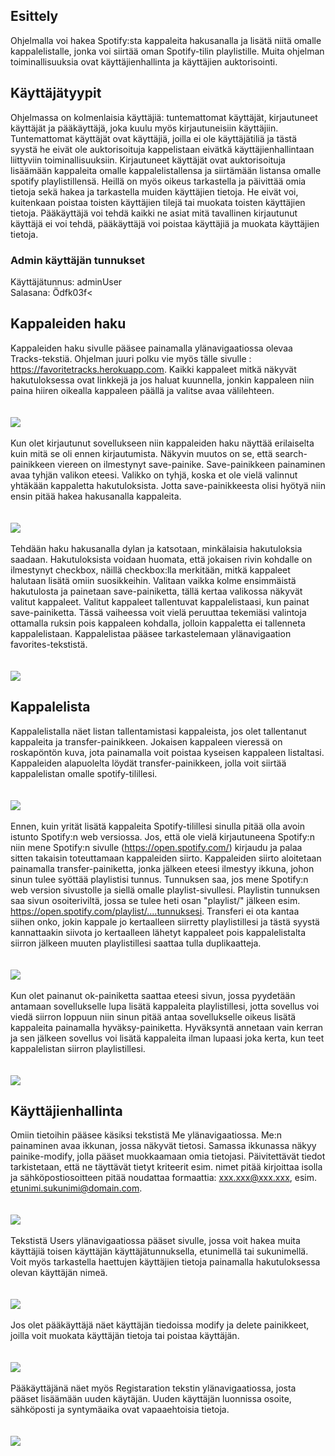 ## Esittely

Ohjelmalla voi hakea Spotify:sta kappaleita hakusanalla ja lisätä niitä omalle kappalelistalle, jonka voi siirtää oman Spotify-tilin playlistille. Muita ohjelman toiminallisuuksia ovat käyttäjienhallinta ja käyttäjien auktorisointi.

## Käyttäjätyypit

Ohjelmassa on kolmenlaisia käyttäjiä: tuntemattomat käyttäjät, kirjautuneet käyttäjät ja pääkäyttäjä, joka kuulu myös kirjautuneisiin käyttäjiin. Tuntemattomat käyttäjät ovat käyttäjiä, joilla ei ole käyttäjätiliä ja tästä syystä he eivät ole auktorisoituja kappelistaan eivätkä käyttäjienhallintaan liittyviin toiminallisuuksiin. Kirjautuneet käyttäjät ovat auktorisoituja lisäämään kappaleita omalle kappalelistallensa ja siirtämään listansa omalle spotify playlistillensä. Heillä on myös oikeus tarkastella ja päivittää omia tietoja sekä hakea ja tarkastella muiden käyttäjien tietoja. He eivät voi, kuitenkaan poistaa toisten käyttäjien tilejä tai muokata toisten käyttäjien tietoja. Pääkäyttäjä voi tehdä kaikki ne asiat mitä tavallinen kirjautunut käyttäjä ei voi tehdä, pääkäyttäjä voi poistaa käyttäjiä ja muokata käyttäjien tietoja.

### Admin käyttäjän tunnukset

Käyttäjätunnus: adminUser <br>
Salasana: Ödfk03f<

## Kappaleiden haku

Kappaleiden haku sivulle pääsee painamalla ylänavigaatiossa olevaa Tracks-tekstiä. Ohjelman juuri polku vie myös tälle sivulle : https://favoritetracks.herokuapp.com. Kaikki kappaleet mitkä näkyvät hakutuloksessa ovat linkkejä ja jos haluat kuunnella, jonkin kappaleen niin paina hiiren oikealla kappaleen päällä ja valitse avaa välilehteen. 
<br/>
<br/>
<br/>
![](https://github.com/vkorppi/favoritetracks/blob/master/k%C3%A4ytt%C3%B6ohje/kuvat/V%C3%A4lilehteenPienempi.jpg)
<br/>
<br/>
Kun olet kirjautunut sovellukseen niin kappaleiden haku näyttää erilaiselta kuin mitä se oli ennen kirjautumista. Näkyvin muutos on se, että search-painikkeen viereen on ilmestynyt save-painike. Save-painikkeen painaminen avaa tyhjän valikon eteesi. Valikko on tyhjä, koska et ole vielä valinnut yhtäkään kappaletta hakutuloksista. Jotta save-painikkeesta olisi hyötyä niin ensin pitää hakea hakusanalla kappaleita.
<br/>
<br/>
<br/>
![](https://github.com/vkorppi/favoritetracks/blob/master/k%C3%A4ytt%C3%B6ohje/kuvat/Tyhj%C3%A4ValikkoPienennetty.jpg)
<br/>
<br/>
Tehdään haku hakusanalla dylan ja katsotaan, minkälaisia hakutuloksia saadaan. Hakutuloksista voidaan huomata, että jokaisen rivin kohdalle on ilmestynyt checkbox, näillä checkbox:lla merkitään, mitkä kappaleet halutaan lisätä omiin suosikkeihin. Valitaan vaikka kolme ensimmäistä hakutulosta ja painetaan save-painiketta, tällä kertaa valikossa näkyvät valitut kappaleet. Valitut kappaleet tallentuvat kappalelistaasi, kun painat save-painiketta. Tässä vaiheessa voit vielä peruuttaa tekemiäsi valintoja ottamalla ruksin pois kappaleen kohdalla, jolloin kappaletta ei tallenneta kappalelistaan. Kappalelistaa pääsee tarkastelemaan ylänavigaation favorites-tekstistä.
<br/>
<br/>
<br/>
![](https://github.com/vkorppi/favoritetracks/blob/master/k%C3%A4ytt%C3%B6ohje/kuvat/SavePainikettaPainettuPienennetty.jpg)



## Kappalelista

Kappalelistalla näet listan tallentamistasi kappaleista, jos olet tallentanut kappaleita ja transfer-painikkeen. Jokaisen kappaleen vieressä on roskapöntön kuva, jota painamalla voit poistaa kyseisen kappaleen listaltasi. Kappaleiden alapuolelta löydät transfer-painikkeen, jolla voit siirtää kappalelistan omalle spotify-tilillesi. 
<br/>
<br/>
<br/>
![](https://github.com/vkorppi/favoritetracks/blob/master/k%C3%A4ytt%C3%B6ohje/kuvat/kappalelista.jpg)
<br/>
<br/>
Ennen, kuin yrität lisätä kappaleita Spotify-tilillesi sinulla pitää olla avoin istunto Spotify:n web versiossa. Jos, että ole vielä kirjautuneena Spotify:n niin mene Spotify:n sivulle (https://open.spotify.com/) kirjaudu ja palaa sitten takaisin toteuttamaan kappaleiden siirto. Kappaleiden siirto aloitetaan painamalla transfer-painiketta, jonka jälkeen eteesi ilmestyy ikkuna, johon sinun tulee syöttää playlistisi tunnus. Tunnuksen saa, jos mene Spotify:n web version sivustolle ja siellä omalle playlist-sivullesi. Playlistin tunnuksen saa sivun osoiteriviltä, jossa se tulee heti osan "playlist/" jälkeen esim. https://open.spotify.com/playlist/....tunnuksesi. Transferi ei ota kantaa siihen onko, jokin kappale jo kertaalleen siirretty playlistillesi ja tästä syystä kannattaakin siivota jo kertaalleen lähetyt kappaleet pois kappalelistalta siirron jälkeen muuten playlistillesi saattaa tulla duplikaatteja.
<br/>
<br/>
<br/>
![](https://github.com/vkorppi/favoritetracks/blob/master/k%C3%A4ytt%C3%B6ohje/kuvat/transferPienennetty.jpg)
<br/>
<br/>
Kun olet painanut ok-painiketta saattaa eteesi sivun, jossa pyydetään antamaan sovellukselle lupa lisätä kappaleita playlistillesi, jotta sovellus voi viedä siirron loppuun niin sinun pitää antaa sovellukselle oikeus lisätä kappaleita painamalla hyväksy-painiketta. Hyväksyntä annetaan vain kerran ja sen jälkeen sovellus voi lisätä kappaleita ilman lupaasi joka kerta, kun teet kappalelistan siirron playlistillesi.
<br/>
<br/>
<br/>
![](https://github.com/vkorppi/favoritetracks/blob/master/k%C3%A4ytt%C3%B6ohje/kuvat/Luvitus.jpg)

## Käyttäjienhallinta

Omiin tietoihin pääsee käsiksi tekstistä Me ylänavigaatiossa. Me:n painaminen avaa ikkunan, jossa näkyvät tietosi. Samassa ikkunassa näkyy painike-modify, jolla pääset muokkaamaan omia tietojasi. Päivitettävät tiedot tarkistetaan, että ne täyttävät tietyt kriteerit esim. nimet pitää kirjoittaa isolla ja sähköpostiosoitteen pitää noudattaa formaattia: xxx.xxx@xxx.xxx, esim. etunimi.sukunimi@domain.com.
<br/>
<br/>
<br/>
![](https://github.com/vkorppi/favoritetracks/blob/master/k%C3%A4ytt%C3%B6ohje/kuvat/k%C3%A4ytt%C3%A4j%C3%A4N%C3%A4kym%C3%A4.jpg)
<br/>
<br/>
Tekstistä Users ylänavigaatiossa pääset sivulle, jossa voit hakea muita käyttäjiä toisen käyttäjän käyttäjätunnuksella, etunimellä tai sukunimellä. Voit myös tarkastella haettujen käyttäjien tietoja painamalla hakutuloksessa olevan käyttäjän nimeä.
<br/>
<br/>
<br/>
![](https://github.com/vkorppi/favoritetracks/blob/master/k%C3%A4ytt%C3%B6ohje/kuvat/K%C3%A4ytt%C3%A4j%C3%A4HakuPienennetty.jpg)
<br/>
<br/>
Jos olet pääkäyttäjä näet käyttäjän tiedoissa modify ja delete painikkeet, joilla voit muokata käyttäjän tietoja tai poistaa käyttäjän.
<br/>
<br/>
<br/>
![](https://github.com/vkorppi/favoritetracks/blob/master/k%C3%A4ytt%C3%B6ohje/kuvat/adminN%C3%A4kym%C3%A4.jpg)
<br/>
<br/>
Pääkäyttäjänä näet myös Registaration tekstin ylänavigaatiossa, josta pääset lisäämään uuden käytäjän. Uuden käyttäjän luonnissa osoite, sähköposti ja syntymäaika ovat vapaaehtoisia tietoja. 
<br/>
<br/>
<br/>
![](https://github.com/vkorppi/favoritetracks/blob/master/k%C3%A4ytt%C3%B6ohje/kuvat/K%C3%A4ytt%C3%A4j%C3%A4nLis%C3%A4%C3%A4minen.jpg)
